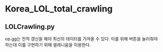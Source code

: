# Korea_LOL_total_crawling

## LOLCrawling.py
op.gg는 전적 갱신을 해야 최신의 데이터를 가져올 수 있다.
이를 위해 버튼을 눌러줘야 하는데 이를 구현하기 위해 셀레니움을 이용한다.
